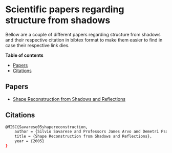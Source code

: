 # Scientific papers regarding structure from shadows

Bellow are a couple of different papers regarding structure from shadows and their
respective citation in bibtex format to make them easier to find in case their respective link dies. 

**Table of contents**

- [Papers](#Papers)
- [Citations](#Citations)

## Papers

* [Shape Reconstruction from Shadows and Reflections](https://www.vision.caltech.edu/publications/phdthesis_ssavarese.pdf) 

## Citations

```bash
@MISC{Savarese05shapereconstruction,
    author = {Silvio Savarese and Professors James Arvo and Demetri Psaltis and Shinsuke Shimojo},
    title = {Shape Reconstruction from Shadows and Reflections},
    year = {2005}
}
```
